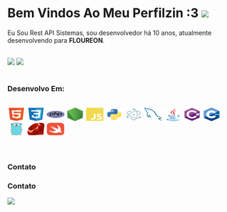 <h1>Bem Vindos Ao Meu Perfilzin :3 <img src="https://raw.githubusercontent.com/kaueMarques/kaueMarques/master/hi.gif" width="30px"></h1>
<p>Eu Sou Rest API Sistemas, sou desenvolvedor há 10 anos, atualmente desenvolvendo para <b>FLOUREON</b>.</p><br>

<div>
    <img height="150rem" src="https://github-readme-stats.vercel.app/api?username=erickvinicios&show_icons=true&theme=midnight-purple&include_all_commits=true&count_private=true">
    <img height="150em" src="https://github-readme-stats.vercel.app/api/top-langs/?username=erickvinicios&layout=compact&langs_count=7&theme=midnight-purple"/>
</div>

<div><br>
    <h3>Desenvolvo Em:</h3>
</div>

<div class="dev"><br>
    <img alt="HTML5" height="30" width="40" src="https://raw.githubusercontent.com/devicons/devicon/master/icons/html5/html5-original.svg">
    <img alt="CSS3" height="30" width="40" src="https://raw.githubusercontent.com/devicons/devicon/master/icons/css3/css3-original.svg">
    <img alt="PHP" height="30" width="40" src="https://raw.githubusercontent.com/devicons/devicon/master/icons/php/php-original.svg">
    <img alt="NODEJS" height="30" width="40" src="https://raw.githubusercontent.com/devicons/devicon/master/icons/nodejs/nodejs-original.svg">
    <img alt="JS" height="30" width="40" src="https://raw.githubusercontent.com/devicons/devicon/master/icons/javascript/javascript-plain.svg">
    <img alt="PYTHON" height="30" width="40" src="https://raw.githubusercontent.com/devicons/devicon/master/icons/python/python-original.svg">
    <img alt="ELECTRON" height="30" width="40" src="https://raw.githubusercontent.com/devicons/devicon/master/icons/electron/electron-original.svg">
    <img alt="MYSQL & SQL" height="30" width="40" src="https://raw.githubusercontent.com/devicons/devicon/master/icons/mysql/mysql-original.svg">
    <img alt="JAVA" height="30" width="40" src="https://raw.githubusercontent.com/devicons/devicon/master/icons/java/java-original.svg">
    <img alt="C#" height="30" width="40" src="https://raw.githubusercontent.com/devicons/devicon/master/icons/csharp/csharp-original.svg">
    <img alt="C++" height="30" width="40" src="https://raw.githubusercontent.com/devicons/devicon/master/icons/cplusplus/cplusplus-original.svg">
    <img alt="GO" height="30" width="40" src="https://raw.githubusercontent.com/devicons/devicon/master/icons/go/go-original.svg">
    <img alt="RUBY" height="30" width="40" src="https://raw.githubusercontent.com/devicons/devicon/master/icons/ruby/ruby-original.svg">
    <img alt="SWIFT" height="30" width="40" src="https://raw.githubusercontent.com/devicons/devicon/master/icons/swift/swift-original.svg">
</div><br><br>


<h3>Contato</h3>

<h3>Contato</h3>

<div>
    </a>
    <a href="https://t.me/restapisistemas" target="_blank">
        <img src="https://img.shields.io/badge/Telegram-2CA5E0?style=for-the-badge&logo=telegram&logoColor=white" target="_blank">
    </a>
</div>
